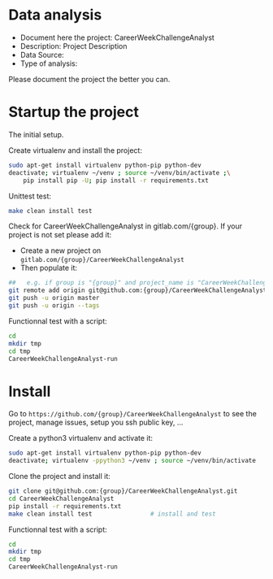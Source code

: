 # Data analysis
- Document here the project: CareerWeekChallengeAnalyst
- Description: Project Description
- Data Source:
- Type of analysis:

Please document the project the better you can.

# Startup the project

The initial setup.

Create virtualenv and install the project:
```bash
sudo apt-get install virtualenv python-pip python-dev
deactivate; virtualenv ~/venv ; source ~/venv/bin/activate ;\
    pip install pip -U; pip install -r requirements.txt
```

Unittest test:
```bash
make clean install test
```

Check for CareerWeekChallengeAnalyst in gitlab.com/{group}.
If your project is not set please add it:

- Create a new project on `gitlab.com/{group}/CareerWeekChallengeAnalyst`
- Then populate it:

```bash
##   e.g. if group is "{group}" and project_name is "CareerWeekChallengeAnalyst"
git remote add origin git@github.com:{group}/CareerWeekChallengeAnalyst.git
git push -u origin master
git push -u origin --tags
```

Functionnal test with a script:

```bash
cd
mkdir tmp
cd tmp
CareerWeekChallengeAnalyst-run
```

# Install

Go to `https://github.com/{group}/CareerWeekChallengeAnalyst` to see the project, manage issues,
setup you ssh public key, ...

Create a python3 virtualenv and activate it:

```bash
sudo apt-get install virtualenv python-pip python-dev
deactivate; virtualenv -ppython3 ~/venv ; source ~/venv/bin/activate
```

Clone the project and install it:

```bash
git clone git@github.com:{group}/CareerWeekChallengeAnalyst.git
cd CareerWeekChallengeAnalyst
pip install -r requirements.txt
make clean install test                # install and test
```
Functionnal test with a script:

```bash
cd
mkdir tmp
cd tmp
CareerWeekChallengeAnalyst-run
```
